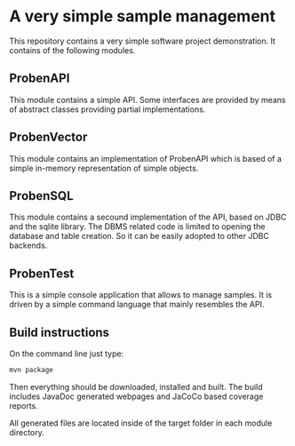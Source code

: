 A very simple sample management
===============================

This repository contains a very simple software project demonstration.
It contains of the following modules.

ProbenAPI
---------

This module contains a simple API. Some interfaces are provided by
means of abstract classes providing partial implementations.

ProbenVector
------------

This module contains an implementation of ProbenAPI which is based of
a simple in-memory representation of simple objects.

ProbenSQL
---------

This module contains a secound implementation of the API, based on
JDBC and the sqlite library. The DBMS related code is limited to
opening the database and table creation. So it can be easily adopted
to other JDBC backends.

ProbenTest
----------

This is a simple console application that allows to manage samples. It is 
driven by a simple command language that mainly resembles the API.


Build instructions
------------------

On the command line just type:

``` sh
mvn package
```


Then everything should be downloaded, installed and built. The build
includes JavaDoc generated webpages and JaCoCo based coverage reports.

All generated files are located inside of the target folder in each
module directory.
